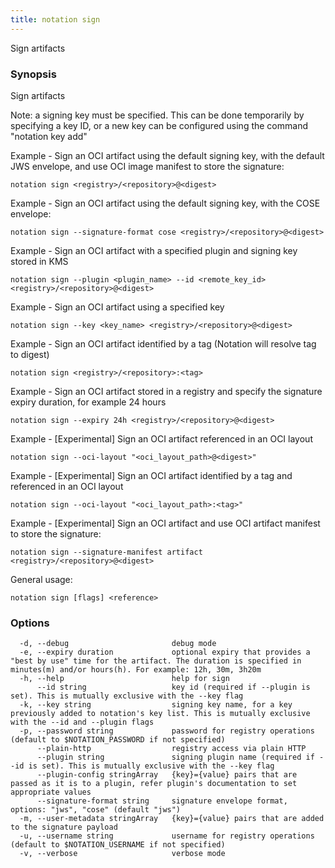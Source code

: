 ```yaml
---
title: notation sign
---
```


Sign artifacts

### Synopsis

Sign artifacts

Note: a signing key must be specified. This can be done temporarily by specifying a key ID, or a new key can be configured using the command "notation key add"

Example - Sign an OCI artifact using the default signing key, with the default JWS envelope, and use OCI image manifest to store the signature:
```shell
notation sign <registry>/<repository>@<digest>
```

Example - Sign an OCI artifact using the default signing key, with the COSE envelope:
```shell
notation sign --signature-format cose <registry>/<repository>@<digest> 
```

Example - Sign an OCI artifact with a specified plugin and signing key stored in KMS 
```shell
notation sign --plugin <plugin_name> --id <remote_key_id> <registry>/<repository>@<digest>
```

Example - Sign an OCI artifact using a specified key
```shell
notation sign --key <key_name> <registry>/<repository>@<digest>
```

Example - Sign an OCI artifact identified by a tag (Notation will resolve tag to digest)
```shell
notation sign <registry>/<repository>:<tag>
```

Example - Sign an OCI artifact stored in a registry and specify the signature expiry duration, for example 24 hours
```shell
notation sign --expiry 24h <registry>/<repository>@<digest>
```

Example - [Experimental] Sign an OCI artifact referenced in an OCI layout
```shell
notation sign --oci-layout "<oci_layout_path>@<digest>"
```

Example - [Experimental] Sign an OCI artifact identified by a tag and referenced in an OCI layout
```shell
notation sign --oci-layout "<oci_layout_path>:<tag>"
```

Example - [Experimental] Sign an OCI artifact and use OCI artifact manifest to store the signature:
```shell
notation sign --signature-manifest artifact <registry>/<repository>@<digest>
```

General usage:
```shell
notation sign [flags] <reference>
```

### Options

```
  -d, --debug                       debug mode
  -e, --expiry duration             optional expiry that provides a "best by use" time for the artifact. The duration is specified in minutes(m) and/or hours(h). For example: 12h, 30m, 3h20m
  -h, --help                        help for sign
      --id string                   key id (required if --plugin is set). This is mutually exclusive with the --key flag
  -k, --key string                  signing key name, for a key previously added to notation's key list. This is mutually exclusive with the --id and --plugin flags
  -p, --password string             password for registry operations (default to $NOTATION_PASSWORD if not specified)
      --plain-http                  registry access via plain HTTP
      --plugin string               signing plugin name (required if --id is set). This is mutually exclusive with the --key flag
      --plugin-config stringArray   {key}={value} pairs that are passed as it is to a plugin, refer plugin's documentation to set appropriate values
      --signature-format string     signature envelope format, options: "jws", "cose" (default "jws")
  -m, --user-metadata stringArray   {key}={value} pairs that are added to the signature payload
  -u, --username string             username for registry operations (default to $NOTATION_USERNAME if not specified)
  -v, --verbose                     verbose mode
```
